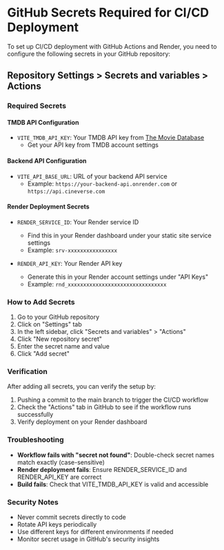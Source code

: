 # GitHub Secrets Required for CI/CD Deployment

To set up CI/CD deployment with GitHub Actions and Render, you need to configure the following secrets in your GitHub repository:

## Repository Settings > Secrets and variables > Actions

### Required Secrets

#### TMDB API Configuration
- `VITE_TMDB_API_KEY`: Your TMDB API key from [The Movie Database](https://www.themoviedb.org/settings/api)
  - Get your API key from TMDB account settings

#### Backend API Configuration
- `VITE_API_BASE_URL`: URL of your backend API service
  - Example: `https://your-backend-api.onrender.com` or `https://api.cineverse.com`

#### Render Deployment Secrets
- `RENDER_SERVICE_ID`: Your Render service ID
  - Find this in your Render dashboard under your static site service settings
  - Example: `srv-xxxxxxxxxxxxxxxx`

- `RENDER_API_KEY`: Your Render API key
  - Generate this in your Render account settings under "API Keys"
  - Example: `rnd_xxxxxxxxxxxxxxxxxxxxxxxxxxxxxxxx`

### How to Add Secrets

1. Go to your GitHub repository
2. Click on "Settings" tab
3. In the left sidebar, click "Secrets and variables" > "Actions"
4. Click "New repository secret"
5. Enter the secret name and value
6. Click "Add secret"

### Verification

After adding all secrets, you can verify the setup by:
1. Pushing a commit to the main branch to trigger the CI/CD workflow
2. Check the "Actions" tab in GitHub to see if the workflow runs successfully
3. Verify deployment on your Render dashboard

### Troubleshooting

- **Workflow fails with "secret not found"**: Double-check secret names match exactly (case-sensitive)
- **Render deployment fails**: Ensure RENDER_SERVICE_ID and RENDER_API_KEY are correct
- **Build fails**: Check that VITE_TMDB_API_KEY is valid and accessible

### Security Notes

- Never commit secrets directly to code
- Rotate API keys periodically
- Use different keys for different environments if needed
- Monitor secret usage in GitHub's security insights
